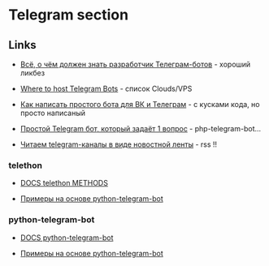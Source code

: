 # Telegram section

## Links

- [Всё, о чём должен знать разработчик Телеграм-ботов](https://habr.com/ru/post/543676/) - хороший ликбез

- [Where to host Telegram Bots](https://github.com/python-telegram-bot/python-telegram-bot/wiki/Where-to-host-Telegram-Bots) - список Clouds/VPS

- [Как написать простого бота для ВК и Телеграм](https://habr.com/ru/company/ruvds/blog/542066/) - с кусками кода, но просто написаный

- [Простой Telegram бот, который задаёт 1 вопрос](https://habr.com/ru/post/531790/) - php-telegram-bot...

- [Читаем telegram-каналы в виде новостной ленты](https://habr.com/ru/post/544414/) - rss !!


### telethon

- [DOCS telethon METHODS](https://docs.telethon.dev/en/latest/modules/client.html#telethon.client.messages.MessageMethods.delete_messages)

- [Примеры на основе python-telegram-bot](https://github.com/python-telegram-bot/python-telegram-bot/blob/master/examples/README.md)


### python-telegram-bot

- [DOCS python-telegram-bot](https://python-telegram-bot.readthedocs.io/en/stable/)

- [Примеры на основе python-telegram-bot](https://github.com/python-telegram-bot/python-telegram-bot/blob/master/examples/README.md)

